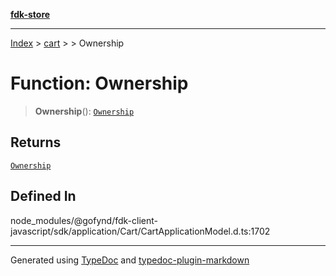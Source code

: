 [**fdk-store**](../../../README.md)
***

[Index](../../../API.md) > [cart](../../README.md) > [<internal>](../README.md) > Ownership

# Function: Ownership

> **Ownership**(): [`Ownership`](../type-aliases/type-alias.Ownership.md)

## Returns

[`Ownership`](../type-aliases/type-alias.Ownership.md)

## Defined In

node\_modules/@gofynd/fdk-client-javascript/sdk/application/Cart/CartApplicationModel.d.ts:1702

***
Generated using [TypeDoc](https://typedoc.org/) and [typedoc-plugin-markdown](https://www.npmjs.com/package/typedoc-plugin-markdown)
